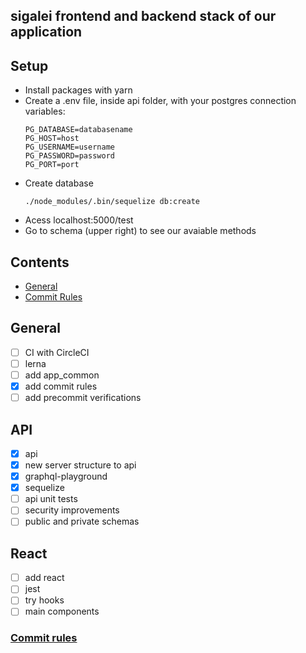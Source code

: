 ## sigalei frontend and backend stack of our application

## Setup
- Install packages with yarn
- Create a .env file, inside api folder, with your postgres connection variables:
  ```
  PG_DATABASE=databasename
  PG_HOST=host
  PG_USERNAME=username
  PG_PASSWORD=password
  PG_PORT=port
  ```
- Create database
  ```
  ./node_modules/.bin/sequelize db:create
  ```
- Acess localhost:5000/test
- Go to schema (upper right) to see our avaiable methods
## Contents
* [General](#general)
* [Commit Rules](#commit-rules)

## General
- [ ] CI with CircleCI
- [ ] lerna
- [ ] add app_common
- [x] add commit rules
- [ ] add precommit verifications

## API
- [x] api
- [x] new server structure to api
- [x] graphql-playground
- [x] sequelize
- [ ] api unit tests
- [ ] security improvements
- [ ] public and private schemas

## React
- [ ] add react
- [ ] jest
- [ ] try hooks
- [ ] main components

### [Commit rules](https://github.com/conventional-changelog/commitlint)

